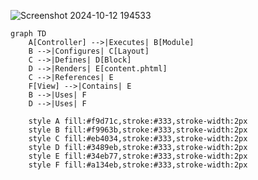 ![Screenshot 2024-10-12 194533](https://github.com/user-attachments/assets/da920fad-85b3-4b7b-a17f-b123d55643e6)


```
graph TD
    A[Controller] -->|Executes| B[Module]
    B -->|Configures| C[Layout]
    C -->|Defines| D[Block]
    D -->|Renders| E[content.phtml]
    C -->|References| E
    F[View] -->|Contains| E
    B -->|Uses| F
    D -->|Uses| F

    style A fill:#f9d71c,stroke:#333,stroke-width:2px
    style B fill:#f9963b,stroke:#333,stroke-width:2px
    style C fill:#eb4034,stroke:#333,stroke-width:2px
    style D fill:#3489eb,stroke:#333,stroke-width:2px
    style E fill:#34eb77,stroke:#333,stroke-width:2px
    style F fill:#a134eb,stroke:#333,stroke-width:2px
```
